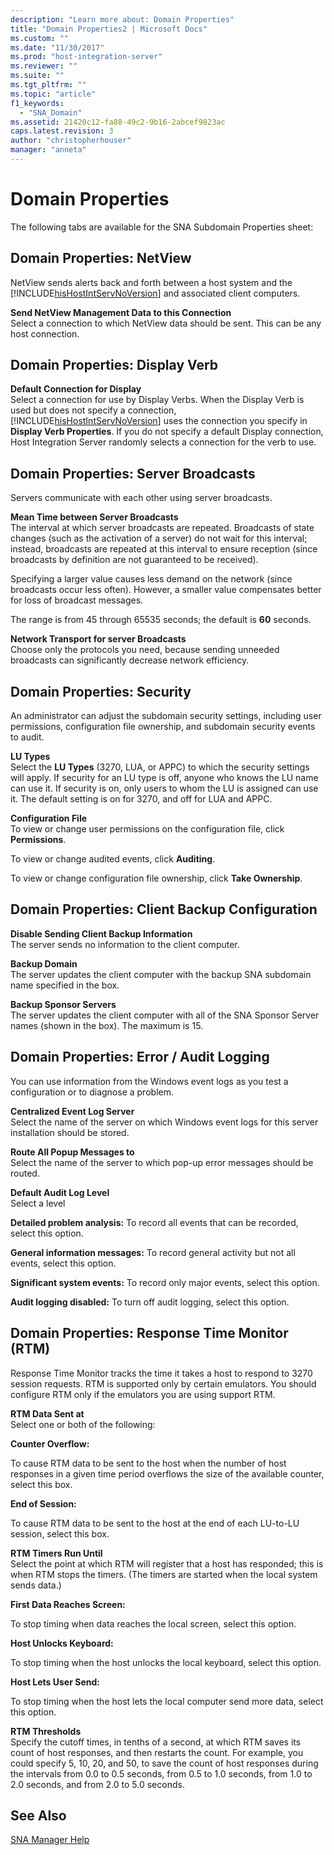 ```yaml
---
description: "Learn more about: Domain Properties"
title: "Domain Properties2 | Microsoft Docs"
ms.custom: ""
ms.date: "11/30/2017"
ms.prod: "host-integration-server"
ms.reviewer: ""
ms.suite: ""
ms.tgt_pltfrm: ""
ms.topic: "article"
f1_keywords: 
  - "SNA_Domain"
ms.assetid: 21420c12-fa88-49c2-9b16-2abcef9823ac
caps.latest.revision: 3
author: "christopherhouser"
manager: "anneta"
---
```

# Domain Properties
The following tabs are available for the SNA Subdomain Properties sheet:  
  
## Domain Properties: NetView  
 NetView sends alerts back and forth between a host system and the [!INCLUDE[hisHostIntServNoVersion](../includes/hishostintservnoversion-md.md)] and associated client computers.  
  
 **Send NetView Management Data to this Connection**  
 Select a connection to which NetView data should be sent. This can be any host connection.  
  
## Domain Properties: Display Verb  
 **Default Connection for Display**  
 Select a connection for use by Display Verbs. When the Display Verb is used but does not specify a connection, [!INCLUDE[hisHostIntServNoVersion](../includes/hishostintservnoversion-md.md)] uses the connection you specify in **Display Verb Properties**. If you do not specify a default Display connection, Host Integration Server randomly selects a connection for the verb to use.  
  
## Domain Properties: Server Broadcasts  
 Servers communicate with each other using server broadcasts.  
  
 **Mean Time between Server Broadcasts**  
 The interval at which server broadcasts are repeated. Broadcasts of state changes (such as the activation of a server) do not wait for this interval; instead, broadcasts are repeated at this interval to ensure reception (since broadcasts by definition are not guaranteed to be received).  
  
 Specifying a larger value causes less demand on the network (since broadcasts occur less often). However, a smaller value compensates better for loss of broadcast messages.  
  
 The range is from 45 through 65535 seconds; the default is **60** seconds.  
  
 **Network Transport for server Broadcasts**  
 Choose only the protocols you need, because sending unneeded broadcasts can significantly decrease network efficiency.  
  
## Domain Properties: Security  
 An administrator can adjust the subdomain security settings, including user permissions, configuration file ownership, and subdomain security events to audit.  
  
 **LU Types**  
 Select the **LU Types** (3270, LUA, or APPC) to which the security settings will apply. If security for an LU type is off, anyone who knows the LU name can use it. If security is on, only users to whom the LU is assigned can use it. The default setting is on for 3270, and off for LUA and APPC.  
  
 **Configuration File**  
 To view or change user permissions on the configuration file, click **Permissions**.  
  
 To view or change audited events, click **Auditing**.  
  
 To view or change configuration file ownership, click **Take Ownership**.  
  
## Domain Properties: Client Backup Configuration  
 **Disable Sending Client Backup Information**  
 The server sends no information to the client computer.  
  
 **Backup Domain**  
 The server updates the client computer with the backup SNA subdomain name specified in the box.  
  
 **Backup Sponsor Servers**  
 The server updates the client computer with all of the SNA Sponsor Server names (shown in the box). The maximum is 15.  
  
## Domain Properties: Error / Audit Logging  
 You can use information from the Windows event logs as you test a configuration or to diagnose a problem.  
  
 **Centralized Event Log Server**  
 Select the name of the server on which Windows event logs for this server installation should be stored.  
  
 **Route All Popup Messages to**  
 Select the name of the server to which pop-up error messages should be routed.  
  
 **Default Audit Log Level**  
 Select a level  
  
 **Detailed problem analysis:** To record all events that can be recorded, select this option.  
  
 **General information messages:** To record general activity but not all events, select this option.  
  
 **Significant system events:** To record only major events, select this option.  
  
 **Audit logging disabled:** To turn off audit logging, select this option.  
  
## Domain Properties: Response Time Monitor (RTM)  
 Response Time Monitor tracks the time it takes a host to respond to 3270 session requests. RTM is supported only by certain emulators. You should configure RTM only if the emulators you are using support RTM.  
  
 **RTM Data Sent at**  
 Select one or both of the following:  
  
 **Counter Overflow:**  
  
 To cause RTM data to be sent to the host when the number of host responses in a given time period overflows the size of the available counter, select this box.  
  
 **End of Session:**  
  
 To cause RTM data to be sent to the host at the end of each LU-to-LU session, select this box.  
  
 **RTM Timers Run Until**  
 Select the point at which RTM will register that a host has responded; this is when RTM stops the timers. (The timers are started when the local system sends data.)  
  
 **First Data Reaches Screen:**  
  
 To stop timing when data reaches the local screen, select this option.  
  
 **Host Unlocks Keyboard:**  
  
 To stop timing when the host unlocks the local keyboard, select this option.  
  
 **Host Lets User Send:**  
  
 To stop timing when the host lets the local computer send more data, select this option.  
  
 **RTM Thresholds**  
 Specify the cutoff times, in tenths of a second, at which RTM saves its count of host responses, and then restarts the count. For example, you could specify 5, 10, 20, and 50, to save the count of host responses during the intervals from 0.0 to 0.5 seconds, from 0.5 to 1.0 seconds, from 1.0 to 2.0 seconds, and from 2.0 to 5.0 seconds.  
  
## See Also  
 [SNA Manager Help](../core/sna-manager-help1.md)
